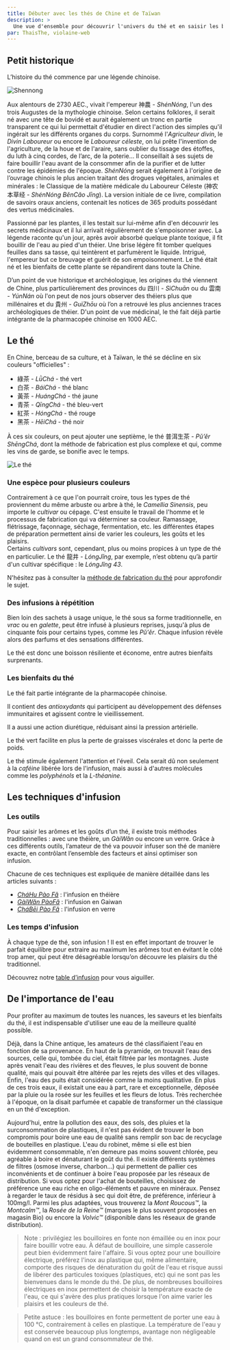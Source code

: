 ```yaml
---
title: Débuter avec les thés de Chine et de Taïwan
description: >
  Une vue d'ensemble pour découvrir l'univers du thé et en saisir les bases pratiques 
par: ThaisThe, violaine-web
---
```

<!-- À nos thés

Mettre l’eau à bouillir, choisir son compagnon de voyage en fonction de l’heure, de son humeur, de son envie... Placer quelques pincées de feuilles, verser l’eau, compter, se concentrer sur la danse du temps qui égrène les secondes, comme une méditation fugace, laisser passer les pensées. Servir, s’asseoir, fermer les yeux, déguster et se laisser transporter par les arômes et les parfums qui, à chaque gorgée, racontent une nouvelle histoire.

Un peu d’eau, quelques feuilles, un monde insoupçonné qui s’offre en toute simplicit[h]é...
-->
## Petit historique

L’histoire du thé commence par une légende chinoise. 

![Shennong](/assets/media/debuter_shennong.jpg)

Aux alentours de 2730 AEC., vivait l'empereur 神農 - *ShénNóng*, l'un des trois Augustes de la mythologie chinoise. Selon certains folklores, il serait né avec une tête de bovidé et aurait également un tronc en partie transparent ce qui lui permettait d'étudier en direct l'action des simples qu'il ingérait sur les différents organes du corps. Surnommé l'*Agriculteur divin*, le *Divin Laboureur* ou encore le *Laboureur céleste*, on lui prête l'invention de l'agriculture, de la houe et de l'araire, sans oublier du tissage des étoffes, du luth à cinq cordes, de l’arc, de la poterie... Il conseillait à ses sujets de faire bouillir l'eau avant de la consommer afin de la purifier et de lutter contre les épidémies de l'époque. *ShénNóng* serait également à l'origine de l’ouvrage chinois le plus ancien traitant des drogues végétales, animales et minérales : le Classique de la matière médicale du Laboureur Céleste (神农本草经 - *ShénNóng BěnCǎo Jīng*). La version initiale de ce livre, compilation de savoirs oraux anciens, contenait les notices de 365 produits possédant des vertus médicinales. 

Passionné par les plantes, il les testait sur lui-même afin d'en découvrir les secrets médicinaux et il lui arrivait régulièrement de s'empoisonner avec. La légende raconte qu'un jour, après avoir absorbé quelque plante toxique, il fit bouillir de l'eau au pied d'un théier. Une brise légère fit tomber quelques feuilles dans sa tasse, qui teintèrent et parfumèrent le liquide. Intrigué, l'empereur but ce breuvage et guérit de son empoisonnement. Le thé était né et les bienfaits de cette plante se répandirent dans toute la Chine.

D’un point de vue historique et archéologique, les origines du thé viennent de Chine, plus particulièrement des provinces du 四川 - _SìChuān_ ou du 雲南 - _YúnNán_ où l'on peut de nos jours observer des théiers plus que millénaires et du 貴州 - _GuìZhōu_ où l’on a retrouvé les plus anciennes traces archéologiques de théier. D'un point de vue médicinal, le thé fait déjà partie intégrante de la pharmacopée chinoise en 1000 AEC.

## Le thé

En Chine, berceau de sa culture, et à Taïwan, le thé se décline en six couleurs "officielles" :
- 綠茶 - *LǜChá* - thé vert
- 白茶 - *BáiChá* - thé blanc
- 黃茶 - *HuángChá* - thé jaune
- 青茶 - *QīngChá* - thé bleu-vert
- 紅茶 - *HóngChá* - thé rouge
- 黑茶 - *HēiChá* - thé noir

À ces six couleurs, on peut ajouter une septième, le thé 普洱生茶 - *Pǔ’ěr ShēngChá*, dont la méthode de fabrication est plus complexe et qui, comme les vins de garde, se bonifie avec le temps. 

![Le thé](/assets/media/debuter_cueillette.jpg)

### Une espèce pour plusieurs couleurs 

Contrairement à ce que l'on pourrait croire, tous les types de thé proviennent du même arbuste ou arbre à thé, le *Camellia Sinensis*, peu importe le *cultivar* ou cépage. C'est ensuite le travail de l'homme et le processus de fabrication qui va déterminer sa couleur. Ramassage, flétrissage, façonnage, séchage, fermentation, etc. les différentes étapes de préparation permettent ainsi de varier les couleurs, les goûts et les plaisirs.  
Certains _cultivars_ sont, cependant, plus ou moins propices à un type de thé en particulier. Le thé 龍井 - _LóngJǐng_, par exemple, n’est obtenu qu’à partir d'un cultivar spécifique : le *LóngJǐng 43*.

N'hésitez pas à consulter la [méthode de fabrication du thé](/intermediaire/processus-de-fabrication-du-the.html) pour approfondir le sujet.

### Des infusions à répétition 

Bien loin des sachets à usage unique, le thé sous sa forme traditionnelle, en *vrac* ou en *galette*, peut être infusé à plusieurs reprises, jusqu'à plus de cinquante fois pour certains types, comme les _Pǔ'ěr_. Chaque infusion révèle alors des parfums et des sensations différentes.   
   
Le thé est donc une boisson résiliente et économe, entre autres bienfaits surprenants. 

### Les bienfaits du thé

Le thé fait partie intégrante de la pharmacopée chinoise.

Il contient des *antioxydants* qui participent au développement des défenses immunitaires et agissent contre le vieillissement. 

Il a aussi une action diurétique, réduisant ainsi la pression artérielle. 

Le thé vert facilite en plus la perte de graisses viscérales et donc la perte de poids.

Le thé stimule également l'attention et l'éveil. Cela serait dû non seulement à la *caféine* libérée lors de l'infusion, mais aussi à d'autres molécules comme les *polyphénols* et la *L-théanine*.

## Les techniques d'infusion

### Les outils

Pour saisir les arômes et les goûts d’un thé, il existe trois méthodes traditionnelles : avec une théière, un *GàiWǎn* ou encore un verre. 
Grâce à ces différents outils, l’amateur de thé va pouvoir infuser son thé de manière exacte, en contrôlant l’ensemble des facteurs et ainsi optimiser son infusion. 

Chacune de ces techniques est expliquée de manière détaillée dans les articles suivants : 

- [_CháHu Pào Fǎ_](../intermediaire/gong-fu-cha-pao-fa/)  : l'infusion en théière
- [_GàiWǎn PàoFǎ_](../intermediaire/gai-wan-pao-fa) : l'infusion en Gaiwan
- [_CháBēi Pào Fǎ_](../intermediaire/cha-bei-pao-fa/) : l'infusion en verre
### Les temps d'infusion

À chaque type de thé, son infusion ! Il est en effet important de trouver le parfait équilibre pour extraire au maximum les arômes tout en évitant le côté trop amer, qui peut être désagréable lorsqu’on découvre les plaisirs du thé traditionnel. 

Découvrez notre [table d’infusion](./table-d-infusion) pour vous aiguiller. 
## De l'importance de l'eau

Pour profiter au maximum de toutes les nuances, les saveurs et les bienfaits du thé, il est indispensable d'utiliser une eau de la meilleure qualité possible.

Déjà, dans la Chine antique, les amateurs de thé classifiaient l'eau en fonction de sa provenance. En haut de la pyramide, on trouvait l'eau des sources, celle qui, tombée du ciel, était filtrée par les montagnes. Juste après venait l'eau des rivières et des fleuves, le plus souvent de bonne qualité, mais qui pouvait être altérée par les rejets des villes et des villages. Enfin, l'eau des puits était considérée comme la moins qualitative. En plus de ces trois eaux, il existait une eau à part, rare et exceptionnelle, déposée par la pluie ou la rosée sur les feuilles et les fleurs de lotus. Très recherchée à l'époque, on la disait parfumée et capable de transformer un thé classique en un thé d'exception. 

Aujourd'hui, entre la pollution des eaux, des sols, des pluies et la surconsommation de plastiques, il n'est pas évident de trouver le bon compromis pour boire une eau de qualité sans remplir son bac de recyclage de bouteilles en plastique. L'eau du robinet, même si elle est bien évidemment consommable, n'en demeure pas moins souvent chlorée, peu agréable à boire et dénaturant le goût du thé. Il existe différents systèmes de filtres (osmose inverse, charbon...) qui permettent de pallier ces inconvénients et de continuer à boire l'eau proposée par les réseaux de distribution. Si vous optez pour l'achat de bouteilles, choisissez de préférence une eau riche en oligo-éléments et pauvre en minéraux. Pensez à regarder le taux de résidus à sec qui doit être, de préférence, inférieur à 100mg/l. Parmi les plus adaptées, vous trouverez la *Mont Roucous™*, la *Montcalm™*, la *Rosée de la Reine™* (marques le plus souvent proposées en magasin Bio) ou encore la *Volvic™* (disponible dans les réseaux de grande distribution).

> Note : privilégiez les bouilloires en fonte non émaillée ou en inox pour faire bouillir votre eau. À défaut de bouilloire, une simple casserole peut bien évidemment faire l'affaire. Si vous optez pour une bouilloire électrique, préférez l'inox au plastique qui, même alimentaire, comporte des risques de dénaturation du goût de l'eau et risque aussi de libérer des particules toxiques (plastiques, etc) qui ne sont pas les bienvenues dans le monde du thé. De plus, de nombreuses bouilloires électriques en inox permettent de choisir la température exacte de l'eau, ce qui s'avère des plus pratiques lorsque l'on aime varier les plaisirs et les couleurs de thé. 

> Petite astuce : les bouilloires en fonte permettent de porter une eau à 100 °C, contrairement à celles en plastique. La température de l'eau y est conservée beaucoup plus longtemps, avantage non négligeable quand on est un grand consommateur de thé. 
